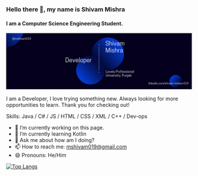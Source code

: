 ### Hello there 👋, my name is Shivam Mishra
#### I am a Computer Science Engineering Student.
![I am a Computer Science Engineering Student.](https://raw.githubusercontent.com/mshivam019/mshivam019/master/Banner.png)

I am a Developer, I love trying something new. Always looking for more opportunities to learn. Thank you for checking out!

Skills: Java / C# / JS / HTML / CSS / XML / C++ / Dev-ops

- 🔭 I’m currently working on this page. 
- 🌱 I’m currently learning Kotlin 
- 💬 Ask me about how am I doing? 
- 📫 How to reach me: mshivam019@gmail.com 
- 😄 Pronouns: He/Him  

[![Top Langs](https://github-readme-stats.vercel.app/api/top-langs/?username=mshivam019)](https://github.com/anuraghazra/github-readme-stats)

